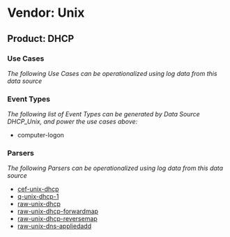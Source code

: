 Vendor: Unix
============
Product: DHCP
-------------

### Use Cases

_The following Use Cases can be operationalized using log data from this data source_



### Event Types

_The following list of Event Types can be generated by Data Source DHCP_Unix, and power the use cases above:_

- computer-logon


### Parsers

_The following Parsers can be operationalized using log data from this data source_

* [cef-unix-dhcp](../Parsers/parserContent_cef-unix-dhcp.md)
* [q-unix-dhcp-1](../Parsers/parserContent_q-unix-dhcp-1.md)
* [raw-unix-dhcp](../Parsers/parserContent_raw-unix-dhcp.md)
* [raw-unix-dhcp-forwardmap](../Parsers/parserContent_raw-unix-dhcp-forwardmap.md)
* [raw-unix-dhcp-reversemap](../Parsers/parserContent_raw-unix-dhcp-reversemap.md)
* [raw-unix-dns-appliedadd](../Parsers/parserContent_raw-unix-dns-appliedadd.md)
